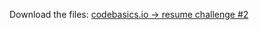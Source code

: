 Download the files: [codebasics.io -> resume challenge #2](https://codebasics.io/event/codebasics-resume-project-challenge)
